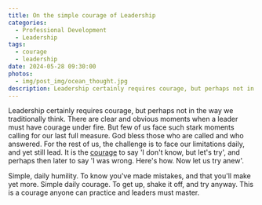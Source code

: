 ```yaml
---
title: On the simple courage of Leadership
categories:
  - Professional Development
  - Leadership
tags:
  - courage
  - leadership
date: 2024-05-28 09:30:00
photos: 
  - img/post_img/ocean_thought.jpg
description: Leadership certainly requires courage, but perhaps not in the way we traditionally think. Rather it is more like simple daily humility of action. 
---
```

Leadership certainly requires courage, but perhaps not in the way we traditionally think. There are clear and obvious moments when a leader must have courage under fire. But few of us face such stark moments calling for our last full measure. God bless those who are called and who answered. For the rest of us, the challenge is to face our limitations daily, and yet still lead. It is the [courage](/2020/02/10/form_of_every_vitrue/) to say 'I don't know, but let's try', and perhaps then later to say 'I was wrong. Here's how. Now let us try anew'.

Simple, daily humility. To know you've made mistakes, and that you'll make yet more. Simple daily courage. To get up, shake it off, and try anyway. This is a courage anyone can practice and leaders must master. 